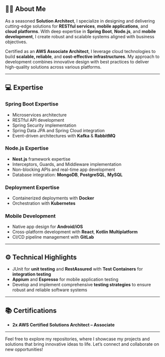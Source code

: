 ## 👨‍💻 About Me

As a seasoned **Solution Architect**, I specialize in designing and delivering cutting-edge solutions for **RESTful services**, **mobile applications**, and **cloud platforms**. With deep expertise in **Spring Boot**, **Node.js**, and **mobile development**, I create robust and scalable systems aligned with business objectives.

Certified as an **AWS Associate Architect**, I leverage cloud technologies to build **scalable, reliable**, and **cost-effective infrastructures**. My approach to development combines innovative design with best practices to deliver high-quality solutions across various platforms.

---

## 💻 Expertise

### **Spring Boot Expertise**
- Microservices architecture
- RESTful API development
- Spring Security implementation
- Spring Data JPA and Spring Cloud integration
- Event-driven architectures with **Kafka** & **RabbitMQ**

### **Node.js Expertise**
- **Nest.js** framework expertise
- Interceptors, Guards, and Middleware implementation
- Non-blocking APIs and real-time app development
- Database integration: **MongoDB**, **PostgreSQL**, **MySQL**

### **Deployment Expertise**
- Containerized deployments with **Docker**
- Orchestration with **Kubernetes**

### **Mobile Development**
- Native app design for **Android/iOS**
- Cross-platform development with **React**, **Kotlin Multiplatform**
- CI/CD pipeline management with **GitLab**

---

## ⚙️ Technical Highlights
- JUnit for **unit testing** and **RestAssured** with **Test Containers** for **integration testing**
- **Appium** and **Espresso** for mobile application testing
- Develop and implement comprehensive **testing strategies** to ensure robust and reliable software systems

---

## 📚 Certifications
- **2x AWS Certified Solutions Architect – Associate**

---

Feel free to explore my repositories, where I showcase my projects and solutions that bring innovative ideas to life. Let’s connect and collaborate on new opportunities!
